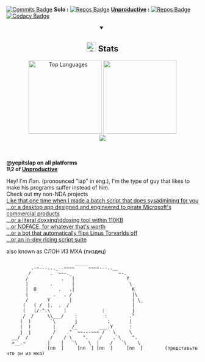 [![Commits Badge](https://badges.pufler.dev/commits/monthly/lap-does-things)](https://badges.pufler.dev) **Solo :** [![Repos Badge](https://badges.pufler.dev/repos/lap-does-things)]([https://badges.pufler.dev](https://badges.pufler.dev/repos/lap-does-things)) **[Unproductive](https://github.com/Unproductive-Lab) :** [![Repos Badge](https://badges.pufler.dev/repos/Unproductive-Lab)]([https://badges.pufler.dev](https://badges.pufler.dev/repos/Unproductive-Lab)) [![Codacy Badge](https://app.codacy.com/project/badge/Grade/9a8ec5c64ec445fb9fcd0ba7e04b7145)]()


<details open>
<summary align="center"><h2> <img alt="GIF" src="./Image//statistics.gif" width="25px"> Stats </h2></summary>
  <div align="center">
    <img height="192px" alt="Top Languages" src="https://github-readme-stats.vercel.app/api/top-langs/?username=lap-does-things&theme=transparent&title_color=00abf0&color=E3E3E3&text_color=DEDEDE&hide_border=true&text_bold=true&layout=compact"weight=41% height="192px"/>
      <img height="192px" src="https://github-readme-stats.vercel.app/api?username=lap-does-things&theme=transparent&rank_icon=github&title_color=00abf0&color=E3E3E3&text_color=DEDEDE&hide_border=true&custom_title=GitHub⠀Stats&show_icons=true"/>
<!--       <img src="https://wakatime.com/share/@K1rsN7/00fbd77f-ac04-4ba5-aebe-b75a9efc825a.svg" height="500px"/> -->
  </div>
  <div align="center">
    <img src="https://github-readme-stats.vercel.app/api/wakatime?username=lap&theme=shadow_blue&hide=Other&title_color=00abf0&bg_color=00000000&text_color=DEDEDE&border_color=00000000">
  </div>

<div align="center">
<br>

</div>
<br>
</details>

**@yepitslap on all platforms** <br>
**1\2 of [Unproductive](https://github.com/Unproductive-Lab) <br />**

Hey! I'm Лэп. (pronounced "lap" in eng.), I'm the type of guy that likes to make his programs suffer instead of him. <br />
Check out my non-NDA projects <br />
[Like that one time when I made a batch script that does sysadmining for you](https://github.com/lap-does-things/-) <br />
[...or a desktop app designed and engineered to pirate Microsoft's commercial products](https://github.com/lap-does-things/Windows-Manager) <br />
[...or a literal doxxing\ddosing tool within 110KB](https://github.com/lap-does-things/Nebula) <br />
[...or NOFACE, for whatever that's worth](https://github.com/Unproductive-Lab/NO-FACE) <br />
[...or a bot that automatically flips Linus Torvarlds off](https://github.com/lap-does-things/fucklinus) <br />
[...or an in-dev ricing script suite](https://github.com/stars/lap-does-things/lists/ricing-kit) <br />


also known as СЛОН ИЗ МХА (пиздец)
     
```
                         _____
         .-~---..._--~~~~     ~~~~---..__
        /       .  ~~-._                 ~-.
       /            .   |                   Y
       |        .       |                    \
       |  O        .   .|                     K
       |         .   . /                      |\
       /       Y       |                      | \_
      (   ( /  |.  .  /                       |  
      (   |/-^.\     |             :          j  
      /  /     \\___/    :          :        ."  
     (  )       `\       j           :       |    
     (  )        |      /_        ___.Y      :    
     j  j        /    ."  ~~---~~~ /   \     \       
  __/  /        /    / \    ".    /    .`\    ".        
  >__.~        |    |   `\    \  |    /   `\    \      
               [nn  ]     [nn  ] [nn  ]     [nn  ]        (представьте что он из мха)

```
